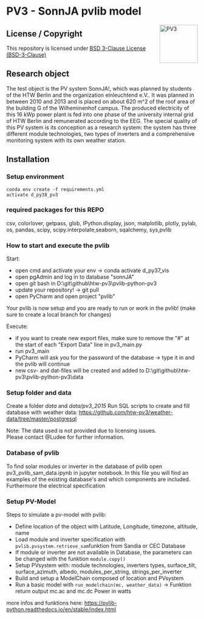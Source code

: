 # PV3 - SonnJA pvlib model

<a href="https://github.com/htw-pv3"><img align="right" width="100" height="100" src="https://avatars.githubusercontent.com/u/64144501?s=200&v=4" alt="PV3"></a>

## License / Copyright

This repository is licensed under [BSD 3-Clause License (BSD-3-Clause)](https://www.gnu.org/licenses/agpl-3.0.en.html)

## Research object

The test object is the PV system SonnJA!, which was planned by students of the HTW Berlin and the organization einleuchtend e.V..
It was planned in between 2010 and 2013 and is placed on about 620 m^2 of the roof area of the building G of the Wilheminenhof campus. 
The produced electricity of this 16 kWp power plant is fed into one phase of the university internal grid of HTW Berlin and remunerated according to the EEG. 
The special quality of this PV system is its conception as a research system: the system has three different module technologies, two types of inverters and a comprehensive monitoring system with its own weather station. 

## Installation

### Setup environment

`conda env create -f requirements.yml` <br>
`activate d_py38_pv3`

### required packages for this REPO

csv, colorlover, getpass, glob, IPython.display, json, matplotlib, plotly, pylab, os, pandas, scipy, scipy.interpolate,seaborn, sqalchemy, sys,pvlib

### How to start and execute the pvlib

Start:

- open cmd and activate your env -> conda activate d_py37_vis
- open pgAdmin and log in to database "sonnJA"
- open git bash in D:\git\github\htw-pv3\pvlib-python-pv3
- update your repository! -> git pull
- open PyCharm and open project "pvlib"

Your pvlib is now setup and you are ready to run or work in the pvlib! (make sure to create a local branch for changes)

Execute:

- if you want to create new export files, make sure to remove the "#" at the start of each "Export Data" line in pv3_main.py
- run pv3_main
- PyCharm will ask you for the password of the database -> type it in and the pvlib will continue
- new csv- and dat-files will be created and added to D:\git\github\htw-pv3\pvlib-python-pv3\data

### Setup folder and data

Create a folder _data_ and _data/pv3_2015_
Run SQL scripts to create and fill database with weather data: https://github.com/htw-pv3/weather-data/tree/master/postgresql

Note: The data used is not provided due to licensing issues. <br>
Please contact @Ludee for further information.

### Database of pvlib

To find solar modules or inverter in the database of pvlib open pv3_pvlib_sam_data.ipynb in jupyter notebook.
In this file you will find an examples of the existing database's and which components are included. Furthermore the electrical specification

### Setup PV-Model

Steps to simulate a pv-model with pvlib:
- Define location of the object with Latitude, Longitude, timezone, altitude, name
- Load module and inverter specification with `pvlib.pvsystem.retrieve_sam`funktion from Sandia or CEC Database
- If module or inverter are not available in Database, the parameters can be changed with the funktion `module.copy()`     
- Setup PVsystem with: module technologies, inverters types, surface_tilt, surface_azimuth, albedo, modules_per_string, strings_per_inverter
- Build and setup a ModelChain composed of location and PVsystem
- Run a basic model with `run_modelchain(mc, weather_data)` -> Funktion return output mc.ac and mc.dc Power in watts

more infos and funktions here: https://pvlib-python.readthedocs.io/en/stable/index.html

